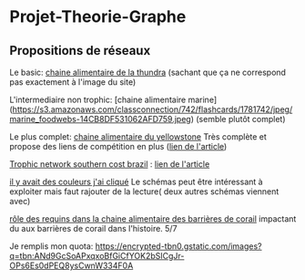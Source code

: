 # Projet-Theorie-Graphe

## Propositions de réseaux

Le basic:
[chaine alimentaire de la thundra](https://mignonviljoenthearcticwolf.weebly.com/ecosystem-food-web.html)
(sachant que ça ne correspond pas exactement à l'image du site)

L'intermediaire non trophic:
[chaine alimentaire marine] (https://s3.amazonaws.com/classconnection/742/flashcards/1781742/jpeg/marine_foodwebs-14CB8DF531062AFD759.jpeg)
(semble plutôt complet)

Le plus complet:
[chaine alimentaire du yellowstone](https://oup.silverchair-cdn.com/oup/backfile/Content_public/Journal/bioscience/53/4/10.1641_0006-3568(2003)053%5B0330_YAW%5D2.0.CO;2/4/m_i0006-3568-53-4-330-f01.gif?Expires=1522848377&Signature=d-nlnr2DOCLMW7tJJ10~xCs1qpS8zSslPK1qGvmqHdZ3yRnGKGKyB6m2J8K2dtTF9L9m3B9EdHTALeJUxNh4E9gdPm-C2fF0tey9RMmUE8uz0~e1kBPCOe797pK4-03rdWgtFyMR8HiHfomkMWlrb378Zk8ePuUqTVjd0FXlf2HiOvKWyeGalhqd6aB3tPu6bBukoKkgZlJ4WsTUaMF8r-a~mwNQIBFJ7hBcGKIVffUvAEGuwqSoCjcqiATRXBbw9sXeyzsd7VkfRui6dbZ9HpdRKlW0MWDUyDt~6QSpFn0l5bEGfkC8pyDeajk1xZuUXYi3Z~IFAr8IKJmEY5pR~w__&Key-Pair-Id=APKAIUCZBIA4LVPAVW3Q) 
Très complète et propose des liens de compétition en plus ([lien de l'article](https://academic.oup.com/bioscience/article/53/4/330/250155))

[Trophic network southern cost brazil](http://www.scielo.br/img/revistas/bn/v14n3//1676-0611-bne-1676-0611-2014-0069-gf03.jpg)
: [lien de l'article](http://www.scielo.br/scielo.php?script=sci_arttext&pid=S1676-06032014000300401)

[il y avait des couleurs j'ai cliqué](https://www.researchgate.net/figure/Conceptual-model-depicting-trophic-structure-and-energy-flow-in-the-Oculina-HAPC_fig6_233664554)
Le schémas peut être intéressant à exploiter mais faut rajouter de la lecture( deux autres schémas viennent avec)

[rôle des requins dans la chaine alimentaire des barrières de corail](http://www.cell.com/trends/ecology-evolution/fulltext/S0169-5347(16)00059-8)
impactant du aux barrières de corail dans l'histoire. 5/7

Je remplis mon quota:
https://encrypted-tbn0.gstatic.com/images?q=tbn:ANd9GcSoAPxqxoBfGiCfYOK2bSICgJr-OPs6Es0dPEQ8ysCwnW334F0A
